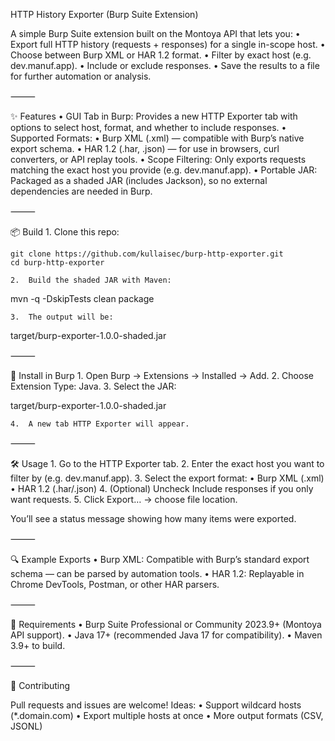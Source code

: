 HTTP History Exporter (Burp Suite Extension)

A simple Burp Suite extension built on the Montoya API that lets you:
	•	Export full HTTP history (requests + responses) for a single in-scope host.
	•	Choose between Burp XML or HAR 1.2 format.
	•	Filter by exact host (e.g. dev.manuf.app).
	•	Include or exclude responses.
	•	Save the results to a file for further automation or analysis.

⸻

✨ Features
	•	GUI Tab in Burp:
Provides a new HTTP Exporter tab with options to select host, format, and whether to include responses.
	•	Supported Formats:
	•	Burp XML (.xml) — compatible with Burp’s native export schema.
	•	HAR 1.2 (.har, .json) — for use in browsers, curl converters, or API replay tools.
	•	Scope Filtering:
Only exports requests matching the exact host you provide (e.g. dev.manuf.app).
	•	Portable JAR:
Packaged as a shaded JAR (includes Jackson), so no external dependencies are needed in Burp.

⸻

📦 Build
	1.	Clone this repo:
 
```
git clone https://github.com/kullaisec/burp-http-exporter.git
cd burp-http-exporter
```

	2.	Build the shaded JAR with Maven:

mvn -q -DskipTests clean package


	3.	The output will be:

target/burp-exporter-1.0.0-shaded.jar



⸻

🚀 Install in Burp
	1.	Open Burp → Extensions → Installed → Add.
	2.	Choose Extension Type: Java.
	3.	Select the JAR:

target/burp-exporter-1.0.0-shaded.jar


	4.	A new tab HTTP Exporter will appear.

⸻

🛠️ Usage
	1.	Go to the HTTP Exporter tab.
	2.	Enter the exact host you want to filter by (e.g. dev.manuf.app).
	3.	Select the export format:
	•	Burp XML (.xml)
	•	HAR 1.2 (.har/.json)
	4.	(Optional) Uncheck Include responses if you only want requests.
	5.	Click Export… → choose file location.

You’ll see a status message showing how many items were exported.

⸻

🔍 Example Exports
	•	Burp XML:
Compatible with Burp’s standard export schema — can be parsed by automation tools.
	•	HAR 1.2:
Replayable in Chrome DevTools, Postman, or other HAR parsers.

⸻

🧩 Requirements
	•	Burp Suite Professional or Community 2023.9+ (Montoya API support).
	•	Java 17+ (recommended Java 17 for compatibility).
	•	Maven 3.9+ to build.

⸻

🤝 Contributing

Pull requests and issues are welcome!
Ideas:
	•	Support wildcard hosts (*.domain.com)
	•	Export multiple hosts at once
	•	More output formats (CSV, JSONL)
